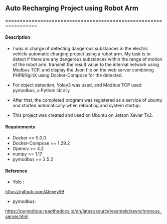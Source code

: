 

## Auto Recharging Project using Robot Arm

=================================================================



#### Description

- I was in charge of detecting dangerous substances in the electric vehicle automatic charging project using a robot arm. My task is to detect if there are any dangerous substances within the range of motion of the robot arm, transmit the result value to the internal network using Modbus TCP, and display the Json file on the web server combining PHP&NginX using Docker-Compose for the detected.

  

- For object detection, Yolov3 was used, and Modbus TCP used pymodbus, a Python library.

- After that, the completed program was registered as a service of ubuntu and started automatically when rebooting and system startup.

- This project was created and used on Ubuntu on Jetson Xavier Tx2. 



#### Requirements

- Docker == 5.0.0
- Docker-Compose == 1.29.2
- Opencv >= 4.2
- numpy >= 1.17
- pymodbus == 2.5.2







#### Reference

- Yolo : 

https://github.com/AlexeyAB



- pymodbus:

https://pymodbus.readthedocs.io/en/latest/source/example/asynchronous_server.html